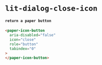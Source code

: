 # `lit-dialog-close-icon`

#### `return a paper button`

```html
<paper-icon-button
  aria-disabled="false"
  icon="close"
  role="button"
  tabindex="0"
>
</paper-icon-button>

```

